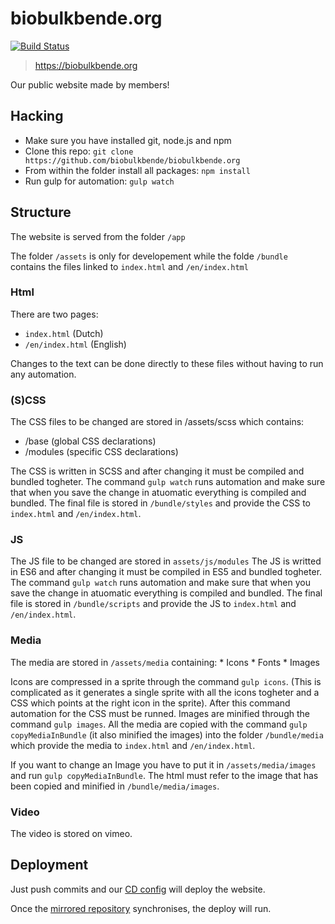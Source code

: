 # biobulkbende.org

[![Build Status](https://drone.autonomic.zone/api/badges/biobulkbende/biobulkbende.org/status.svg?ref=refs/heads/main)](https://drone.autonomic.zone/biobulkbende/biobulkbende.org)

> https://biobulkbende.org

Our public website made by members!
## Hacking

- Make sure you have installed git, node.js and npm
- Clone this repo: `git clone https://github.com/biobulkbende/biobulkbende.org`
- From within the folder install all packages: `npm install`
- Run gulp for automation: `gulp watch`

## Structure

The website is served from the folder `/app`

The folder `/assets` is only for developement while the folde `/bundle` contains the files linked to `index.html` and `/en/index.html`

### Html

There are two pages:
- `index.html` (Dutch)
- `/en/index.html` (English)

Changes to the text can be done directly to these files without having to run any automation.

### (S)CSS

The CSS files to be changed are stored in /assets/scss which contains:
- /base (global CSS declarations)
- /modules (specific CSS declarations)

The CSS is written in SCSS and after changing it must be compiled and bundled togheter.
The command `gulp watch` runs automation and make sure that when you save the change in atuomatic everything is compiled and bundled.
The final file is stored in `/bundle/styles` and provide the CSS to `index.html` and `/en/index.html`.

### JS

The JS file to be changed are stored in `assets/js/modules`
The JS is writted in ES6 and after changing it must be compiled in ES5 and bundled togheter.
The command `gulp watch` runs automation and make sure that when you save the change in atuomatic everything is compiled and bundled.
The final file is stored in `/bundle/scripts` and provide the JS to `index.html` and `/en/index.html`.

### Media

The media are stored in `/assets/media` containing:
    * Icons
    * Fonts
    * Images

Icons are compressed in a sprite through the command `gulp icons`. (This is complicated as it generates a single sprite with all the icons togheter and a CSS which points at the right icon in the sprite). After this command automation for the CSS must be runned.
Images are minified through the command `gulp images`.
All the media are copied with the command `gulp copyMediaInBundle` (it also minified the images) into the folder `/bundle/media` which provide the media to `index.html` and `/en/index.html`.

If you want to change an Image you have to put it in `/assets/media/images` and run `gulp copyMediaInBundle`. The html must refer to the image that has been copied and minified in `/bundle/media/images`.

### Video

The video is stored on vimeo.
## Deployment

Just push commits and our [CD config](https://drone.autonomic.zone/biobulkbende/biobulkbende.org) will deploy the website.

Once the [mirrored repository](https://git.autonomic.zone/biobulkbende/biobulkbende.org) synchronises, the deploy will run.
